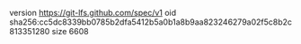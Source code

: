 version https://git-lfs.github.com/spec/v1
oid sha256:cc5dc8339bb0785b2dfa5412b5a0b1a8b9aa823246279a02f5c8b2c813351280
size 6608

